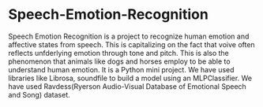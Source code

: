 # Speech-Emotion-Recognition
Speech Emotion Recognition is a project to recognize human emotion and affective states from speech. This is capitalizing on the fact that voive often reflects unfderlying emotion through tone and pitch. This is also the phenomenon that animals like dogs and horses employ to be able to understand human emotion. It is a Python mini project. We have used libraries like Librosa, soundfile to build a model using an MLPClassifier. We have used Ravdess(Ryerson Audio-Visual Database of Emotional Speech and Song) dataset.
